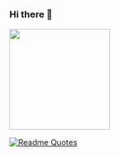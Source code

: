 ### Hi there 👋

<!--
**Francis1408/Francis1408** is a ✨ _special_ ✨ repository because its `README.md` (this file) appears on your GitHub profile.

Here are some ideas to get you started:

- 🔭 I’m currently working on ...
- 🌱 I’m currently learning ...
- 👯 I’m looking to collaborate on ...
- 🤔 I’m looking for help with ...
- 💬 Ask me about ...
- 📫 How to reach me: ...
- 😄 Pronouns: ...
- ⚡ Fun fact: ...
-->

<div>
  <a href="https://github.com/Francis1408">
  <img height="180em" src="https://github-readme-stats.vercel.app/api?username=Francis1408&show_icons=true&theme=algolia&include_all_commits=true&count_private=true"/>  
</div>

[![Readme Quotes](https://quotes-github-readme.vercel.app/api?type=horizontal&theme=algolia&quote=MyQuote&author=eu)](https://github.com/piyushsuthar/github-readme-quotes)
